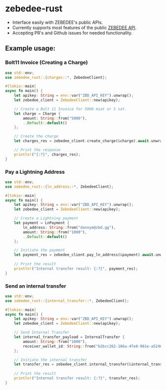 # zebedee-rust

- Interface easily with ZEBEDEE's public APIs.
- Currently supports most features of the public [ZEBEDEE API](https://zbd.dev/api-reference).
- Accepting PR's and Github issues for needed functionality.


## Example usage:

### Bolt11 Invoice (Creating a Charge)

```rust
use std::env;
use zebedee_rust::{charges::*, ZebedeeClient};

#[tokio::main]
async fn main() {
    let apikey: String = env::var("ZBD_API_KEY").unwrap();
    let zebedee_client = ZebedeeClient::new(apikey);

    // Create a Bolt 11 Invoice for 5000 msat or 5 sat.
    let charge = Charge {
        amount: String::from("5000"),
        ..Default::default()
    };

    // Create the charge
    let charges_res = zebedee_client.create_charge(&charge).await.unwrap();

    // Print the response
    println!("{:?}", charges_res);
}
```

### Pay a Lightning Address

```rust
use std::env;
use zebedee_rust::{ln_address::*, ZebedeeClient};

#[tokio::main]
async fn main() {
    let apikey: String = env::var("ZBD_API_KEY").unwrap();
    let zebedee_client = ZebedeeClient::new(apikey);

    // Create a Lightning payment
    let payment = LnPayment {
        ln_address: String::from("dannym@zbd.gg"),
        amount: String::from("1000"),
        ..Default::default()
    };

    // Initiate the payment
    let payment_res = zebedee_client.pay_ln_address(&payment).await.unwrap();
    
    // Print the result
    println!("Internal transfer result: {:?}", payment_res);
}
```

### Send an internal transfer

```rust
use std::env;
use zebedee_rust::{internal_transfer::*, ZebedeeClient};

#[tokio::main]
async fn main() {
    let apikey: String = env::var("ZBD_API_KEY").unwrap();
    let zebedee_client = ZebedeeClient::new(apikey);

    // Send Internal Transfer
    let internal_transfer_payload = InternalTransfer {
        amount: String::from("1000"),
        receiver_wallet_id: String::from("b2bcc262-186a-4fe8-961e-a5246383516c"),
    };

    // Initiate the internal transfer
    let transfer_res = zebedee_client.internal_transfer(&internal_transfer_payload).await.unwrap();
    
    // Print the result
    println!("Internal transfer result: {:?}", transfer_res);
}
```
